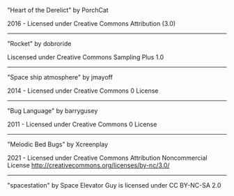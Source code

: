 
"Heart of the Derelict"
by PorchCat

2016 - Licensed under
Creative Commons
Attribution (3.0)

---

"Rocket"
by dobroride

Liscensed under
Creative Commons
Sampling Plus 1.0

---

"Space ship atmosphere"
by jmayoff

2014 - Licensed under
Creative Commons
0 License

---

"Bug Language"
by barrygusey

2011 - Licensed under
Creative Commons
0 License

---

"Melodic Bed Bugs"
by Xcreenplay

2021 - Licensed under
Creative Commons
Attribution Noncommercial License
http://creativecommons.org/licenses/by-nc/3.0/

---

"spacestation" by Space Elevator Guy is licensed under CC BY-NC-SA 2.0
